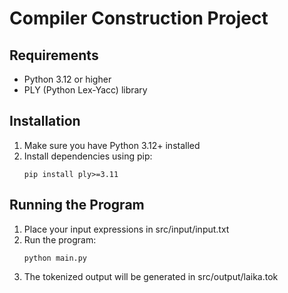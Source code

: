# **Compiler Construction Project**

## Requirements

- Python 3.12 or higher
- PLY (Python Lex-Yacc) library

## Installation

1. Make sure you have Python 3.12+ installed
2. Install dependencies using pip:
   ```
   pip install ply>=3.11
   ```

## Running the Program

1. Place your input expressions in src/input/input.txt
2. Run the program:
   ```
   python main.py
   ```
3. The tokenized output will be generated in src/output/laika.tok
